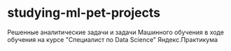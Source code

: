 # studying-ml-pet-projects
Решенные аналитические задачи и задачи Машинного обучения в ходе обучения на курсе "Специалист по Data Science" Яндекс.Практикума
